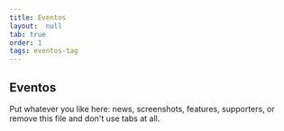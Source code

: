 ```yaml
---
title: Eventos
layout:  null
tab: true
order: 1
tags: eventos-tag
---
```


## Eventos

Put whatever you like here: news, screenshots, features, supporters, or remove this file and don't use tabs at all.
